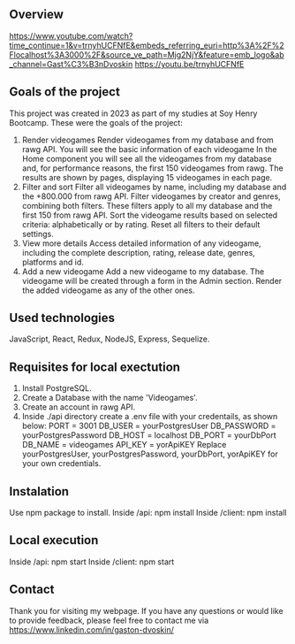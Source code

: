 ## Overview
https://www.youtube.com/watch?time_continue=1&v=trnyhUCFNfE&embeds_referring_euri=http%3A%2F%2Flocalhost%3A3000%2F&source_ve_path=Mjg2NjY&feature=emb_logo&ab_channel=Gast%C3%B3nDvoskin
https://youtu.be/trnyhUCFNfE

## Goals of the project
This project was created in 2023 as part of my studies at Soy Henry Bootcamp. These were the goals of the project: 
1. Render videogames
Render videogames from my database and from rawg API. You will see the basic information of each videogame
In the Home component you will see all the videogames from my database and, for performance reasons, the first 150 videogames from rawg.
The results are shown by pages, displaying 15 videogames in each page.
2. Filter and sort
Filter all videogames by name, including my database and the +800.000 from rawg API.
Filter videogames by creator and genres, combining both filters. These filters apply to all my database and the first 150 from rawg API.
Sort the videogame results based on selected criteria: alphabetically or by rating.
Reset all filters to their default settings.
3. View more details
Access detailed information of any videogame, including the complete description, rating, release date, genres, platforms and id.
4. Add a new videogame
Add a new videogame to my database.
The videogame will be created through a form in the Admin section.
Render the added videogame as any of the other ones.


## Used technologies
JavaScript, React, Redux, NodeJS, Express, Sequelize.

## Requisites for local exectution
1. Install PostgreSQL. 
2. Create a Database with the name 'Videogames'.
4. Create an account in rawg API. 
3. Inside ./api directory create a .env file with your credentails, as shown below: 
PORT = 3001 
DB_USER = yourPostgresUser
DB_PASSWORD = yourPostgresPassword
DB_HOST = localhost
DB_PORT = yourDbPort
DB_NAME = videogames 
API_KEY = yorApiKEY
Replace yourPostgresUser, yourPostgresPassword, yourDbPort, yorApiKEY for your own credentials. 

## Instalation
Use npm package to install. 
Inside /api: npm install
Inside /client: npm install

## Local execution
Inside /api: npm start
Inside /client: npm start

## Contact
Thank you for visiting my webpage. If you have any questions or would like to provide feedback, please feel free to contact me via https://www.linkedin.com/in/gaston-dvoskin/